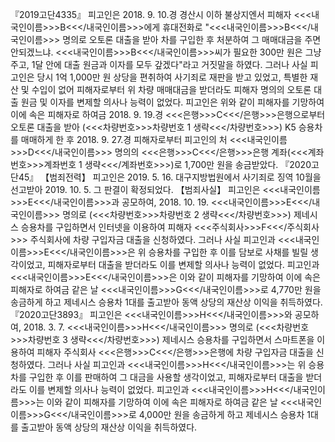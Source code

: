 『2019고단4335』
피고인은 2018. 9. 10.경 경산시 이하 불상지엔서 피해자 <<<내국인이름>>>B<<</내국인이름>>>에게 휴대전화로 "<<<내국인이름>>>B<<</내국인이름>>> 명의로 오토론 대출을 받아 차를 구입한 후 처분하여 그 매매대금을 주면 안되겠느냐. <<<내국인이름>>>B<<</내국인이름>>>씨가 필요한 300만 원은 그냥 주고, 1달 안에 대출 원금과 이자를 모두 갚겠다"라고 거짓말을 하였다.
그러나 사실 피고인은 당시 1억 1,000만 원 상당을 편취하여 사기죄로 재판을 받고 있었고, 특별한 재산 및 수입이 없어 피해자로부터 위 차량 매매대금을 받더라도 피해자 명의의 오토론 대출 원금 및 이자를 변제할 의사나 능력이 없었다.
피고인은 위와 같이 피해자를 기망하여 이에 속은 피해자로 하여금 2018. 9. 19.경 <<<은행>>>C<<</은행>>>은행으로부터 오토론 대출을 받아 (<<<차량번호>>>차량번호 1 생략<<</차량번호>>>) K5 승용차를 매매하게 한 후 2018. 9. 27.경 피해자로부터 피고인의 처 <<<내국인이름>>>D<<</내국인이름>>> 명의의 <<<은행>>>C<<</은행>>>은행 계좌(<<<계좌번호>>>계좌번호 1 생략<<</계좌번호>>>)로 1,700만 원을 송금받았다.
『2020고단45』
【범죄전력】
피고인은 2019. 5. 16. 대구지방법원에서 사기죄로 징역 10월을 선고받아 2019. 10. 5. 그 판결이 확정되었다.
【범죄사실】
피고인은 <<<내국인이름>>>E<<</내국인이름>>>과 공모하여, 2018. 10. 19. <<<내국인이름>>>E<<</내국인이름>>> 명의로 (<<<차량번호>>>차량번호 2 생략<<</차량번호>>>) 제네시스 승용차를 구입하면서 인터넷을 이용하여 피해자 <<<주식회사>>>F<<</주식회사>>> 주식회사에 차량 구입자금 대출을 신청하였다.
그러나 사실 피고인과 <<<내국인이름>>>E<<</내국인이름>>>은 위 승용차를 구입한 후 이를 담보로 사채를 빌릴 생각이었고, 피해자로부터 대출을 받더라도 이를 변제할 의사나 능력이 없었다.
피고인과 <<<내국인이름>>>E<<</내국인이름>>>은 이와 같이 피해자를 기망하여 이에 속은 피해자로 하여금 같은 날 <<<내국인이름>>>G<<</내국인이름>>>로 4,770만 원을 송금하게 하고 제네시스 승용차 1대를 출고받아 동액 상당의 재산상 이익을 취득하였다.
『2020고단3893』
피고인은 <<<내국인이름>>>H<<</내국인이름>>>와 공모하여, 2018. 3. 7. <<<내국인이름>>>H<<</내국인이름>>> 명의로 (<<<차량번호>>>차량번호 3 생략<<</차량번호>>>) 제네시스 승용차를 구입하면서 스마트폰을 이용하여 피해자 주식회사 <<<은행>>>C<<</은행>>>은행에 차량 구입자금 대출을 신청하였다.
그러나 사실 피고인과 <<<내국인이름>>>H<<</내국인이름>>>는 위 승용차를 구입한 후 이를 판매하여 그 대금을 사용할 생각이었고, 피해자로부터 대출을 받더라도 이를 변제할 의사나 능력이 없었다.
피고인과 <<<내국인이름>>>H<<</내국인이름>>>는 이와 같이 피해자를 기망하여 이에 속은 피해자로 하여금 같은 날 <<<내국인이름>>>G<<</내국인이름>>>로 4,000만 원을 송금하게 하고 제네시스 승용차 1대를 출고받아 동액 상당의 재산상 이익을 취득하였다.